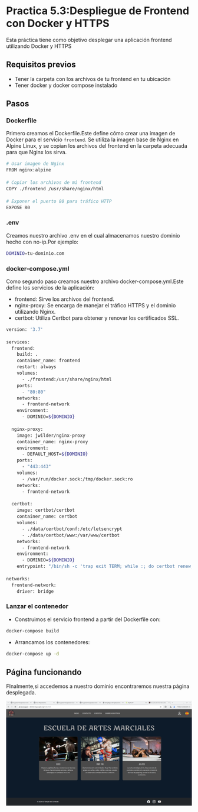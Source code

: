 # Practica 5.3:Despliegue de Frontend con Docker y HTTPS
Esta práctica tiene como objetivo desplegar una aplicación frontend utilizando Docker y HTTPS

## Requisitos previos
- Tener la carpeta con los archivos de tu frontend en tu ubicación
- Tener docker y docker compose instalado

## Pasos
### Dockerfile
Primero creamos el Dockerfile.Este define cómo crear una imagen de Docker para el servicio `frontend`. Se utiliza la imagen base de Nginx en Alpine Linux, y se copian los archivos del frontend en la carpeta adecuada para que Nginx los sirva.
```bash
# Usar imagen de Nginx 
FROM nginx:alpine

# Copiar los archivos de mi frontend
COPY ./frontend /usr/share/nginx/html

# Exponer el puerto 80 para tráfico HTTP
EXPOSE 80 
```
### .env
Creamos nuestro archivo .env en el cual almacenamos nuestro dominio hecho con no-ip.Por ejemplo:
```bash
DOMINIO=tu-dominio.com
```

### docker-compose.yml
Como segundo paso creamos nuestro archivo docker-compose.yml.Este define los servicios de la aplicación:
- frontend: Sirve los archivos del frontend.
- nginx-proxy: Se encarga de manejar el tráfico HTTPS y el dominio utilizando Nginx.
- certbot: Utiliza Certbot para obtener y renovar los certificados SSL.
```bash
version: '3.7'

services:
  frontend:
    build: .
    container_name: frontend
    restart: always
    volumes:
      - ./frontend:/usr/share/nginx/html
    ports:
      - "80:80"
    networks:
      - frontend-network
    environment:
      - DOMINIO=${DOMINIO}  

  nginx-proxy:
    image: jwilder/nginx-proxy
    container_name: nginx-proxy
    environment:
      - DEFAULT_HOST=${DOMINIO}  
    ports:
      - "443:443"
    volumes:
      - /var/run/docker.sock:/tmp/docker.sock:ro
    networks:
      - frontend-network

  certbot:
    image: certbot/certbot
    container_name: certbot
    volumes:
      - ./data/certbot/conf:/etc/letsencrypt
      - ./data/certbot/www:/var/www/certbot
    networks:
      - frontend-network
    environment:
      - DOMINIO=${DOMINIO}  
    entrypoint: "/bin/sh -c 'trap exit TERM; while :; do certbot renew; sleep 12h & wait $${!}; done;'"

networks:
  frontend-network:
    driver: bridge
```

### Lanzar el contenedor
- Construimos el servicio frontend a partir del Dockerfile con:
```bash
docker-compose build
```

- Arrancamos los contenedores:
```bash
docker-compose up -d
```

## Página funcionando
FInalmente,si accedemos a nuestro dominio encontraremos nuestra página desplegada.

![Captura de mi página desplegada](img/5.3_funciona.png)